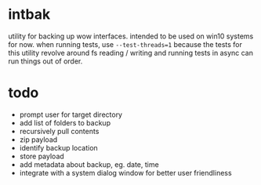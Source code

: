 # intbak
utility for backing up wow interfaces. intended to be used on win10 systems for now.
when running tests, use `--test-threads=1` because the tests for this utility revolve around fs reading / writing and running tests in async can run things out of order.
# todo
- prompt user for target directory
- add list of folders to backup
- recursively pull contents
- zip payload
- identify backup location
- store payload
- add metadata about backup, eg. date, time
- integrate with a system dialog window for better user friendliness